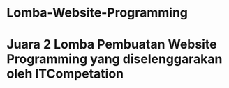 # Lomba-Website-Programming
# Juara 2 Lomba Pembuatan Website Programming yang diselenggarakan oleh ITCompetation 

